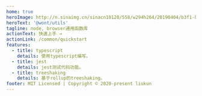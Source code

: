 ```yaml
---
home: true
heroImage: http://n.sinaimg.cn/sinacn10120/558/w294h264/20190404/b3f1-hvhrcxk7243888.jpg
heroText: '@wont/utils'
tagline: node, browser通用函数库
actionText: 快速上手 →
actionLink: /common/quickstart
features:
  - title: typescript
    details: 使用typescript编写。
  - title: jest
    details: jest测试代码功能。
  - title: treeshaking
    details: 基于rollup的treeshaking。
footer: MIT Licensed | Copyright © 2020-present liukun
---
```

